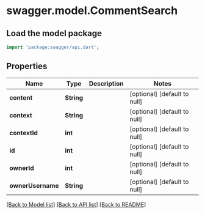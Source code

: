# swagger.model.CommentSearch

## Load the model package
```dart
import 'package:swagger/api.dart';
```

## Properties
Name | Type | Description | Notes
------------ | ------------- | ------------- | -------------
**content** | **String** |  | [optional] [default to null]
**context** | **String** |  | [optional] [default to null]
**contextId** | **int** |  | [optional] [default to null]
**id** | **int** |  | [optional] [default to null]
**ownerId** | **int** |  | [optional] [default to null]
**ownerUsername** | **String** |  | [optional] [default to null]

[[Back to Model list]](../README.md#documentation-for-models) [[Back to API list]](../README.md#documentation-for-api-endpoints) [[Back to README]](../README.md)


